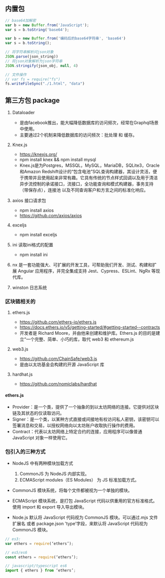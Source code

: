## 内置包
```js
// base64加解密
var b = new Buffer.from('JavaScript');
var s = b.toString('base64');

var b = new Buffer.from('编码后的base64字符串', 'base64')
var s = b.toString();

// 将字符串解析问json对象
JSON.parse(json_string))
// 将json对象解析为json字符串
JSON.stringify(json_obj, null, 4)

// 文件操作
// var fs = require("fs")
fs.writeFileSync("./1.html", "data")

```

## 第三方包 package
1. Dataloader
    - 是由facebook推出，能大幅降低数据库的访问频次，经常在Graphql场景中使用。
    - 主要通过2个机制来降低数据库的访问频次：批处理 和 缓存。

2. Knex.js
    - https://knexjs.org/
    - npm install knex && npm install mysql
    - Knex.js是为Postgres，MSSQL，MySQL，MariaDB，SQLite3，Oracle和Amazon Redshift设计的“包含电池”SQL查询构建器，其设计灵活，便于携带并且使用起来非常有趣。它具有传统的节点样式回调以及用于清洁异步流控制的承诺接口，流接口，全功能查询和模式构建器，事务支持（带保存点），连接池 以及不同查询客户和方言之间的标准化响应。

3. axios 接口请求包
    - npm install axios
    - https://github.com/axios/axios

4. exceljs
    - npm install exceljs

5. ini 读取ini格式的配置
    - npm install ini

6. nx 是一套功能强大、可扩展的开发工具，可帮助我们开发、测试、构建和扩展 Angular 应用程序，并完全集成支持 Jest、Cypress、ESLint、NgRx 等现代库。

7. winston 日志系统

### 区块链相关的
1. ethers.js
    - https://github.com/ethers-io/ethers.js
    - https://docs.ethers.io/v5/getting-started/#getting-started--contracts
    - 开发者是 Richard Moore，并由他来创建和维护库。Ethers.js 的目的是建立“一个完整、简单、小巧的库，取代 web3 和 ethereum.js

2. web3.js
    - https://github.com/ChainSafe/web3.js
    - 是由以太坊基金会构建的开源 JavaScript 库

3. hardhat.js
    - https://github.com/nomiclabs/hardhat


#### ethers.js
- Provider：是一个类，提供了一个抽象的到以太坊网络的连接。它提供对区块链及其状态的仅读取访问。
- Signer：是一个类，以某种方式直接或间接地有权访问私人密钥，该密钥可以签署消息和交易，以授权网络向以太坊账户收取执行操作的费用。
- Contract：代表以太坊网络上特定合约的连接，应用程序可以像普通 JavaScript 对象一样使用它。


### 包引入的三种方式
- NodeJS 中有两种模块加载方式
    1. CommonJS 为 NodeJS 内部实现。
    2. ECMAScript modules（ES Modules） 为 JS 标准加载方式。

- CommonJS 模块系统，将每个文件都被视为一个单独的模块。
- ECMAScript 模块系统，是打包 JavaScript 代码以供重用的官方标准格式。使用 import 和 export 导入导出模块。
- Node.js 默认将 JavaScript 代码视为 CommonJS 模块。可以通过.mjs 文件扩展名 或者 package.json 'type’字段，来默认将 JavaScript 代码视为 CommonJS 模块。


```js
// es3:
var ethers = require(‘ethers’);

// es5/es6
const ethers = require(‘ethers’);

// javascript/typescript es6
import { ethers } from ‘ethers’;
```